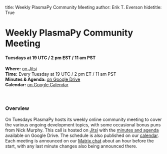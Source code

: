 title: Weekly PlasmaPy Community Meeting
author: Erik T. Everson
hidetitle: True

[Jitsi]: https://meet.jit.si/plasmapy
[minutes and agenda]: https://drive.google.com/drive/folders/0ByPG8nie6fTPV1FQUEkzMTgtRTg?usp=sharing
[google calendar]: https://calendar.google.com/calendar/embed?src=o5lovdqm3illjm4e9k07vrl9mg%40group.calendar.google.com
[chat]: https://app.element.io/#/room/#plasmapy:openastronomy.org

# Weekly PlasmaPy Community Meeting
#### Tuesdays at 19 UTC / 2 pm EST / 11 am PST


**Where:** [on Jitsi][Jitsi] <br/>
**Time:** Every Tuesday at 19 UTC / 2 pm ET / 11 am PST <br/>
**Minutes & Agenda:** [on Google Drive][minutes and agenda] <br/>
**Calendar:** [on Google Calendar][google calendar] <br/>
<br/><br/>

### Overview

On Tuesdays PlasmaPy hosts its weekly online community meeting to cover the various 
ongoing development topics, with some occasional bonus puns from Nick Murphy.
This call is hosted on [Jitsi] with the [minutes and agenda] available on Google Drive.
The schedule is also published on our [calendar][google calendar].  Each meeting 
is announced on our [Matrix chat][chat] about an hour before the start, with any last 
minute changes also being announced there.
